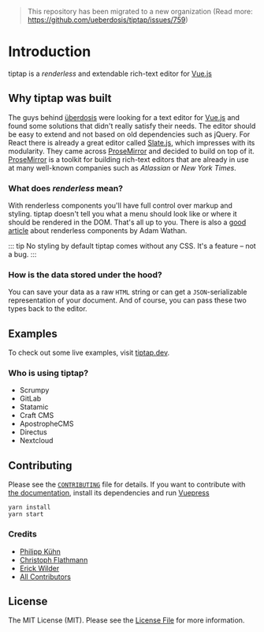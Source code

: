 > This repository has been migrated to a new organization (Read more: https://github.com/ueberdosis/tiptap/issues/759)

# Introduction

tiptap is a _renderless_ and extendable rich-text editor for [Vue.js](https://github.com/vuejs/vue)

## Why tiptap was built

The guys behind [überdosis][@ueberdosis] were looking for a text editor for [Vue.js][@vuejs] and
found some solutions that didn't really satisfy their needs. The editor should be easy to extend and not based on old dependencies
such as jQuery. For React there is already a great editor called [Slate.js][@slatejs],
which impresses with its modularity. They came across [ProseMirror][@ProseMirror] and decided to build
on top of it. [ProseMirror][@ProseMirror] is a toolkit for building rich-text editors that are already in use at many well-known companies such as *Atlassian* or *New York Times*.

### What does *renderless* mean?

With renderless components you'll have full control over markup and styling. tiptap doesn't tell you what a menu should look like or where it should be rendered in the DOM. That's all up to you. There is also a [good article][@renderless] about renderless components by Adam Wathan.

::: tip No styling by default
tiptap comes without any CSS. It's a feature – not a bug.
:::

### How is the data stored under the hood?

You can save your data as a raw `HTML` string or can get a `JSON`-serializable representation of your document. And of course, you can pass these two types back to the editor.

## Examples
To check out some live examples, visit [tiptap.dev][@tiptap-examples].

### Who is using tiptap?
- Scrumpy
- GitLab
- Statamic
- Craft CMS
- ApostropheCMS
- Directus
- Nextcloud

## Contributing

Please see the [`CONTRIBUTING`][@tiptap-contrib] file for details. If you want to contribute with
[the documentation][@tiptap-docs], install its dependencies and run [Vuepress][@vuepress]

```
yarn install
yarn start
```

### Credits

- [Philipp Kühn](https://github.com/philippkuehn)
- [Christoph Flathmann](https://github.com/Chrissi2812)
- [Erick Wilder](https://github.com/erickwilder)
- [All Contributors](https://github.com/ueberdosis/tiptap/graphs/contributors)

## License

The MIT License (MIT). Please see the [License File][@tiptap-license] for more information.

[@ProseMirror]: https://github.com/ProseMirror
[@renderless]: https://adamwathan.me/renderless-components-in-vuejs/
[@ueberdosis]: https://github.com/sponsors/überdosis
[@slatejs]: https://github.com/ianstormtaylor/slate
[@tiptap-contrib]: https://github.com/ueberdosis/tiptap/blob/master/CONTRIBUTING.md
[@tiptap-docs]: https://github.com/ueberdosis/tiptap-docs
[@tiptap-examples]: https://tiptap.dev/
[@tiptap-license]: https://github.com/ueberdosis/tiptap/blob/master/LICENSE.md
[@vuejs]: https://vuejs.org/
[@vuepress]: https://vuepress.vuejs.org/
